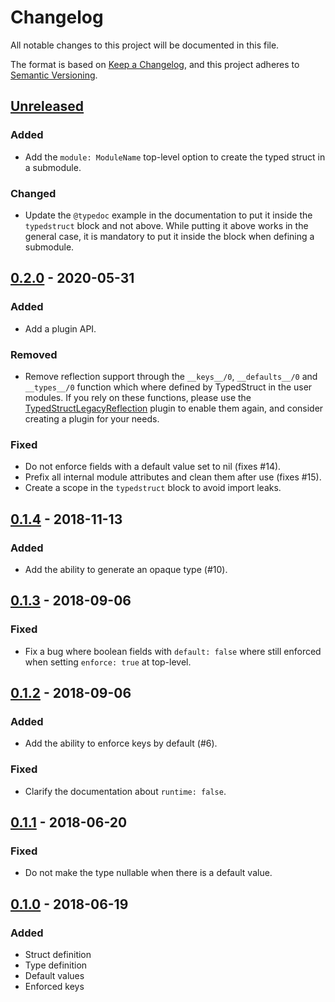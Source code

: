 # Changelog

All notable changes to this project will be documented in this file.

The format is based on [Keep a Changelog](https://keepachangelog.com/en/1.0.0/),
and this project adheres to [Semantic
Versioning](https://semver.org/spec/v2.0.0.html).

## [Unreleased]

### Added

* Add the `module: ModuleName` top-level option to create the typed struct in a
    submodule.

### Changed

* Update the `@typedoc` example in the documentation to put it inside the
    `typedstruct` block and not above. While putting it above works in the
    general case, it is mandatory to put it inside the block when defining a
    submodule.

## [0.2.0] - 2020-05-31

### Added

* Add a plugin API.

### Removed

* Remove reflection support through the `__keys__/0`, `__defaults__/0` and
    `__types__/0` function which where defined by TypedStruct in the user
    modules. If you rely on these functions, please use the
    [TypedStructLegacyReflection](https://github.com/ejpcmac/typed_struct_legacy_reflection)
    plugin to enable them again, and consider creating a plugin for your needs.

### Fixed

* Do not enforce fields with a default value set to nil (fixes #14).
* Prefix all internal module attributes and clean them after use (fixes #15).
* Create a scope in the `typedstruct` block to avoid import leaks.

## [0.1.4] - 2018-11-13

### Added

* Add the ability to generate an opaque type (#10).

## [0.1.3] - 2018-09-06

### Fixed

* Fix a bug where boolean fields with `default: false` where still enforced when
    setting `enforce: true` at top-level.

## [0.1.2] - 2018-09-06

### Added

* Add the ability to enforce keys by default (#6).

### Fixed

* Clarify the documentation about `runtime: false`.

## [0.1.1] - 2018-06-20

### Fixed

* Do not make the type nullable when there is a default value.

## [0.1.0] - 2018-06-19

### Added

* Struct definition
* Type definition
* Default values
* Enforced keys

[Unreleased]: https://github.com/ejpcmac/typed_struct/compare/master...develop
[0.2.0]: https://github.com/ejpcmac/typed_struct/compare/v0.1.4...v0.2.0
[0.1.4]: https://github.com/ejpcmac/typed_struct/compare/v0.1.3...v0.1.4
[0.1.3]: https://github.com/ejpcmac/typed_struct/compare/v0.1.2...v0.1.3
[0.1.2]: https://github.com/ejpcmac/typed_struct/compare/v0.1.1...v0.1.2
[0.1.1]: https://github.com/ejpcmac/typed_struct/compare/v0.1.0...v0.1.1
[0.1.0]: https://github.com/ejpcmac/typed_struct/releases/tag/v0.1.0
